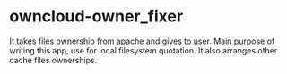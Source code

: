 # owncloud-owner_fixer
It takes files ownership from apache and gives to user. Main purpose of writing this app, use for local filesystem quotation. It also arranges other cache files ownerships.
